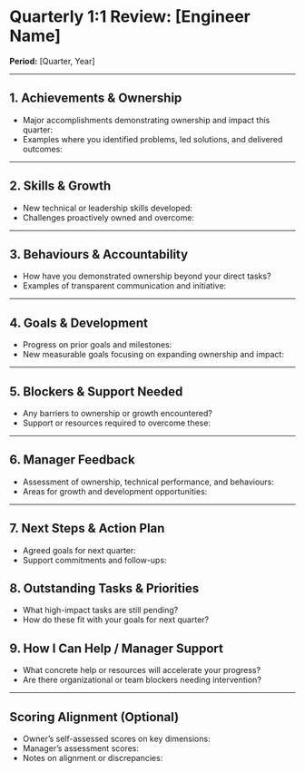 # Quarterly 1:1 Review: [Engineer Name]

**Period:** [Quarter, Year]

---

## 1. Achievements & Ownership

- Major accomplishments demonstrating ownership and impact this quarter:
- Examples where you identified problems, led solutions, and delivered outcomes:

---

## 2. Skills & Growth

- New technical or leadership skills developed:
- Challenges proactively owned and overcome:

---

## 3. Behaviours & Accountability

- How have you demonstrated ownership beyond your direct tasks?
- Examples of transparent communication and initiative:

---

## 4. Goals & Development

- Progress on prior goals and milestones:
- New measurable goals focusing on expanding ownership and impact:

---

## 5. Blockers & Support Needed

- Any barriers to ownership or growth encountered?
- Support or resources required to overcome these:

---

## 6. Manager Feedback

- Assessment of ownership, technical performance, and behaviours:
- Areas for growth and development opportunities:

---

## 7. Next Steps & Action Plan

- Agreed goals for next quarter:
- Support commitments and follow-ups:

## 8. Outstanding Tasks & Priorities

- What high-impact tasks are still pending?
- How do these fit with your goals for next quarter?

## 9. How I Can Help / Manager Support

- What concrete help or resources will accelerate your progress?
- Are there organizational or team blockers needing intervention?

---

## Scoring Alignment (Optional)

- Owner’s self-assessed scores on key dimensions:
- Manager’s assessment scores:
- Notes on alignment or discrepancies:
